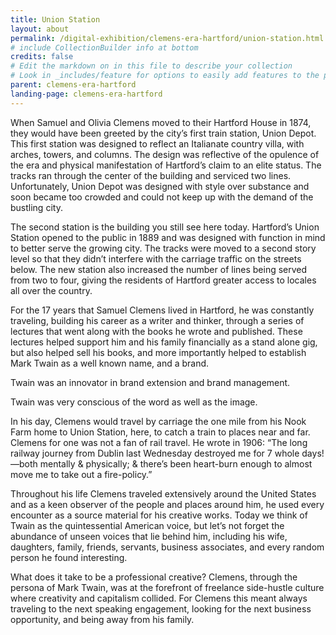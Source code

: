 ```yaml
---
title: Union Station
layout: about
permalink: /digital-exhibition/clemens-era-hartford/union-station.html
# include CollectionBuilder info at bottom
credits: false
# Edit the markdown on in this file to describe your collection
# Look in _includes/feature for options to easily add features to the page
parent: clemens-era-hartford
landing-page: clemens-era-hartford
---
```


When Samuel and Olivia Clemens moved to their Hartford House in 1874, they would have been greeted by the city’s first train station, Union Depot. This first station was designed to reflect an Italianate country villa, with arches, towers, and columns. The design was reflective of the opulence of the era and physical manifestation of Hartford’s claim to an elite status. The tracks ran through the center of the building and serviced two lines. Unfortunately, Union Depot was designed with style over substance and soon became too crowded and could not keep up with the demand of the bustling city. 

The second station is the building you still see here today. Hartford’s Union Station opened to the public in 1889 and was designed with function in mind to better serve the growing city. The tracks were moved to a second story level so that they didn’t interfere with the carriage traffic on the streets below. The new station also increased the number of lines being served from two to four, giving the residents of Hartford greater access to locales all over the country. 

For the 17 years that Samuel Clemens lived in Hartford, he was constantly traveling, building his career as a writer and thinker, through a series of lectures that went along with the books he wrote and published. These lectures helped support him and his family financially as a stand alone gig, but also helped sell his books, and more importantly helped to establish Mark Twain as a well known name, and a brand. 

Twain was an innovator in brand extension and brand management.

Twain was very conscious of the word as well as the image.

In his day, Clemens would travel by carriage the one mile from his Nook Farm home to Union Station, here, to catch a train to places near and far. Clemens for one was not a fan of rail travel. He wrote in 1906: “The long railway journey from Dublin last Wednesday destroyed me for 7 whole days! —both mentally & physically; & there’s been heart-burn enough to almost move me to take out a fire-policy.” 

Throughout his life Clemens traveled extensively around the United States and as a keen observer of the people and places around him, he used every encounter as a source material for his creative works. Today we think of Twain as the quintessential American voice, but let’s not forget the abundance of unseen voices that lie behind him, including his wife, daughters, family, friends, servants, business associates, and every random person he found interesting. 

What does it take to be a professional creative? Clemens, through the persona of Mark Twain, was at the forefront of freelance side-hustle culture where creativity and capitalism collided. For Clemens this meant always traveling to the next speaking engagement, looking for the next business opportunity, and being away from his family. 
